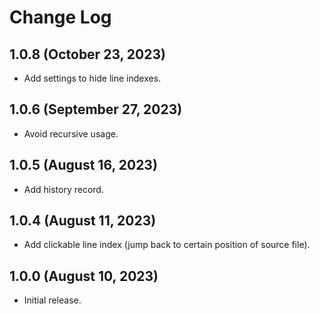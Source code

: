 # Change Log

## 1.0.8 (October 23, 2023)

- Add settings to hide line indexes.

## 1.0.6 (September 27, 2023)

- Avoid recursive usage.

## 1.0.5 (August 16, 2023)

- Add history record.

## 1.0.4 (August 11, 2023)

- Add clickable line index (jump back to certain position of source file).

## 1.0.0 (August 10, 2023)

- Initial release.